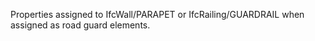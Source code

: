 Properties assigned to IfcWall/PARAPET or IfcRailing/GUARDRAIL when assigned as road guard elements.